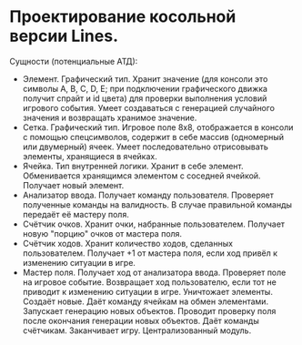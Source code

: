 # Проектирование косольной версии Lines.

Сущности (потенциальные АТД):

- Элемент. Графический тип. Хранит значение (для консоли это символы A, B, C, D, E; при подключении графического движка получит спрайт и id цвета) для проверки выполнения условий игрового события. Умеет создаваться с генерацией случайного значения и возвращать хранимое значение.
- Сетка. Графический тип. Игровое поле 8х8, отображается в консоли с помощью спецсимволов, содержит в себе массив (одномерный или двумерный) ячеек. Умеет последовательно отрисовывать элементы, хранящиеся в ячейках.
- Ячейка. Тип внутренней логики. Хранит в себе элемент. Обменивается хранящимся элементом с соседней ячейкой. Получает новый элемент.
- Анализатор ввода. Получает команду пользователя. Проверяет полученные команды на валидность. В случае правильной команды передаёт её мастеру поля.
- Счётчик очков. Хранит очки, набранные пользователем. Получает новую "порцию" очков от мастера поля.
- Счётчик ходов. Хранит количество ходов, сделанных пользователем. Получает +1 от мастера поля, если ход привёл к изменению ситуации в игре.
- Мастер поля. Получает ход от анализатора ввода. Проверяет поле на игровое событие. Возвращает ход пользователю, если тот не приводит к изменению ситуации в игре. Уничтожает элементы. Создаёт новые. Даёт команду ячейкам на обмен элементами. Запускает генерацию новых объектов. Проводит проверку поля после окончания генерации новых объектов. Даёт команды счётчикам. Заканчивает игру. Централизованный модуль.
